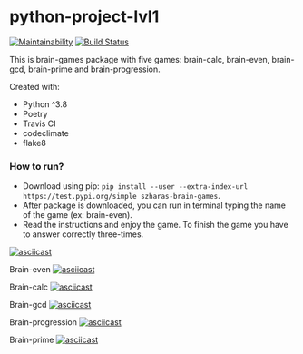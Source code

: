# python-project-lvl1

[![Maintainability](https://api.codeclimate.com/v1/badges/a99a88d28ad37a79dbf6/maintainability)](https://codeclimate.com/github/codeclimate/codeclimate/maintainability) [![Build Status](https://travis-ci.com/szharas/python-project-lvl1.svg?branch=master)](https://travis-ci.com/szharas/python-project-lvl1)

This is brain-games package with five games: brain-calc, brain-even, brain-gcd, brain-prime and brain-progression.

Created with:
- Python ^3.8
- Poetry
- Travis CI
- codeclimate
- flake8

### How to run?
- Download using pip: `pip install --user --extra-index-url https://test.pypi.org/simple szharas-brain-games`.
- After package is downloaded, you can run in terminal typing the name of the game (ex: brain-even).
- Read the instructions and enjoy the game. To finish the game you have to answer correctly three-times.

[![asciicast](https://asciinema.org/a/RFDlpRl2veUlftHVQQcPXlD1w.svg)](https://asciinema.org/a/RFDlpRl2veUlftHVQQcPXlD1w)

Brain-even
[![asciicast](https://asciinema.org/a/L4ritm8jip8OMnwnFwjBAnyOg.svg)](https://asciinema.org/a/L4ritm8jip8OMnwnFwjBAnyOg)

Brain-calc
[![asciicast](https://asciinema.org/a/o9B8EvjzS7P4ddlfICJKB8YXc.svg)](https://asciinema.org/a/o9B8EvjzS7P4ddlfICJKB8YXc)

Brain-gcd
[![asciicast](https://asciinema.org/a/qrNDAP8YUi0KjpJ0oYBS9DLpC.svg)](https://asciinema.org/a/qrNDAP8YUi0KjpJ0oYBS9DLpC)

Brain-progression
[![asciicast](https://asciinema.org/a/rm0zM03Ol7B0xnPeGqvMbFOmT.svg)](https://asciinema.org/a/rm0zM03Ol7B0xnPeGqvMbFOmT)

Brain-prime
[![asciicast](https://asciinema.org/a/XqlYxNj9VBYLDudtv024P9fZ8.svg)](https://asciinema.org/a/XqlYxNj9VBYLDudtv024P9fZ8)
